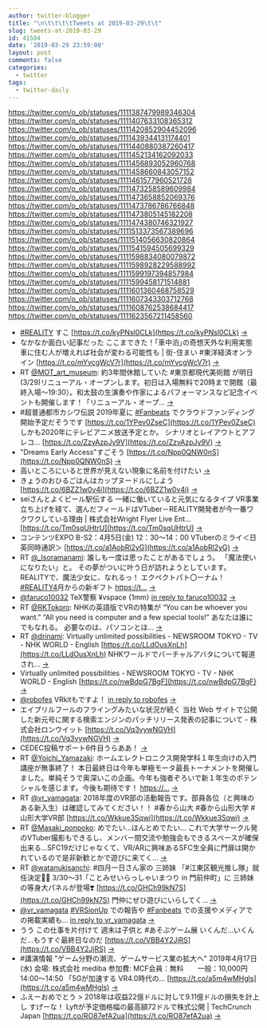 ```yaml
---
author: twitter-blogger
title: "\n\t\t\t\tTweets at 2019-03-29\t\t"
slug: tweets-at-2019-03-29
id: 41504
date: '2019-03-29 23:59:00'
layout: post
comments: false
categories:
  - twitter
tags:
  - twitter-daily
---
```


https://twitter.com/o_ob/statuses/1111387479989346304 https://twitter.com/o_ob/statuses/1111407633108365312 https://twitter.com/o_ob/statuses/1111420852904452096 https://twitter.com/o_ob/statuses/1111439344131174401 https://twitter.com/o_ob/statuses/1111440880387260417 https://twitter.com/o_ob/statuses/1111452134162092033 https://twitter.com/o_ob/statuses/1111456893052960768 https://twitter.com/o_ob/statuses/1111458660843057152 https://twitter.com/o_ob/statuses/1111461577960521728 https://twitter.com/o_ob/statuses/1111473258589609984 https://twitter.com/o_ob/statuses/1111473658852069376 https://twitter.com/o_ob/statuses/1111473786786766848 https://twitter.com/o_ob/statuses/1111473805145182208 https://twitter.com/o_ob/statuses/1111474380746321927 https://twitter.com/o_ob/statuses/1111513373567389696 https://twitter.com/o_ob/statuses/1111514056630820864 https://twitter.com/o_ob/statuses/1111541594505699329 https://twitter.com/o_ob/statuses/1111598834080079872 https://twitter.com/o_ob/statuses/1111598928229588992 https://twitter.com/o_ob/statuses/1111599197394857984 https://twitter.com/o_ob/statuses/1111599458171514881 https://twitter.com/o_ob/statuses/1111601360468758529 https://twitter.com/o_ob/statuses/1111607343303712768 https://twitter.com/o_ob/statuses/1111608762538684417 https://twitter.com/o_ob/statuses/1111623567211458560  

*   [#REALITY](https://twitter.com/search?q=%23REALITY&src=hash) すこ [https://t.co/kyPNsl0CLk](https://t.co/kyPNsl0CLk) [->](https://twitter.com/o_ob/statuses/1111387479989346304)
*   なかなか面白い記事だった ここまできた！｢車中泊｣の奇想天外な利用実態 車に住む人が増えれば社会が変わる可能性も | 街･住まい #東洋経済オンライン [https://t.co/mYvcgWcV7r](https://t.co/mYvcgWcV7r) [->](https://twitter.com/o_ob/statuses/1111407633108365312)
*   RT [@MOT_art_museum](https://twitter.com/MOT_art_museum): 約3年間休館していた #東京都現代美術館 が明日(3/29)リニューアル・オープンします。初日は入場無料で20時まで開館（最終入場～19:30）。和太鼓の生演奏や作家によるパフォーマンスなど記念イベントも開催します！「リニューアル・オープ… [->](https://twitter.com/o_ob/statuses/1111420852904452096)
*   #超普通都市カシワ伝説 2019年夏に [#Fanbeats](https://twitter.com/search?q=%23Fanbeats&src=hash) でクラウドファンディング開始予定だそうです [https://t.co/1YPev0ZseC](https://t.co/1YPev0ZseC) しかも2020年にテレビアニメ放送予定とか。 シナリオとレイアウトとアフレコ… [https://t.co/ZzvAzpJy9V](https://t.co/ZzvAzpJy9V) [->](https://twitter.com/o_ob/statuses/1111439344131174401)
*   "Dreams Early Access"すごそう [https://t.co/Npp0QNW0nS](https://t.co/Npp0QNW0nS) [->](https://twitter.com/o_ob/statuses/1111440880387260417)
*   高いところにいると世界が見えない現象に名前を付けたい [->](https://twitter.com/o_ob/statuses/1111452134162092033)
*   きょうのおひるごはんはカップヌードルにしよう [https://t.co/6BZZ1w0v4i](https://t.co/6BZZ1w0v4i) [->](https://twitter.com/o_ob/statuses/1111456893052960768)
*   seiさんとよくビール駅伝する 一緒に働いていると元気になるタイプ VR事業立ち上げを経て、選んだフィールドはVTuber－REALITY開発者が今一番ワクワクしている理由 | 株式会社Wright Flyer Live Ent… [https://t.co/Tm0sqUHtrU](https://t.co/Tm0sqUHtrU) [->](https://twitter.com/o_ob/statuses/1111458660843057152)
*   コンテンツEXPO B-S2：4月5日(金) 12：30〜14：00 VTuberのミライ＜日英同時通訳＞ [https://t.co/a1AobRl2yG](https://t.co/a1AobRl2yG) [->](https://twitter.com/o_ob/statuses/1111461577960521728)
*   RT [@_Isoramanami](https://twitter.com/_Isoramanami): 誰しも一度は思ったことがあるでしょう。 「魔法使いになりたい」と。 その夢がついに叶う日が訪れようとしています。 REALITYで、魔法少女に、なれるっ！ エクペクトパト〇ーナム！ [#REALITY4](https://twitter.com/search?q=%23REALITY4&src=hash)月からの新ギフト [https://t…](https://t…) [->](https://twitter.com/o_ob/statuses/1111473258589609984)
*   [@faruco10032](https://twitter.com/faruco10032) TeX警察 ¥vspace {1mm} [in reply to faruco10032](https://twitter.com/faruco10032/statuses/1111280336422354947) [->](https://twitter.com/o_ob/statuses/1111473658852069376)
*   RT [@RKTokoro](https://twitter.com/RKTokoro): NHKの英語版でVRの特集が “You can be whoever you want.” “All you need is computer and a few special tools!” あなたは誰にでもなれる。 必要なのは、パソコンとほ… [->](https://twitter.com/o_ob/statuses/1111473786786766848)
*   RT [@drinami](https://twitter.com/drinami): Virtually unlimited possibilities - NEWSROOM TOKYO - TV - NHK WORLD - English [https://t.co/LLdOusXnLh](https://t.co/LLdOusXnLh) NHKワールドでバーチャルアバタについて報道され… [->](https://twitter.com/o_ob/statuses/1111473805145182208)
*   Virtually unlimited possibilities - NEWSROOM TOKYO - TV - NHK WORLD - English [https://t.co/nwBdpG7BgF](https://t.co/nwBdpG7BgF) [->](https://twitter.com/o_ob/statuses/1111474380746321927)
*   [@robofes](https://twitter.com/robofes) VRkitもですよ！ [in reply to robofes](https://twitter.com/robofes/statuses/1111496198626529280) [->](https://twitter.com/o_ob/statuses/1111513373567389696)
*   エイプリルフールのフライングみたいな状況が続く 当社 Web サイトで公開した新元号に関する検索エンジンのパッチリリース発表の記事について - 株式会社ロンウイット [https://t.co/Vq3vywNGVH](https://t.co/Vq3vywNGVH) [->](https://twitter.com/o_ob/statuses/1111514056630820864)
*   CEDEC投稿サポート6件目うらああ！ [->](https://twitter.com/o_ob/statuses/1111541594505699329)
*   RT [@Yoichi_Yamazaki](https://twitter.com/Yoichi_Yamazaki): ホームエレクトロニクス開発学科１年生向けの入門講座が無事終了！ 本日最終日は今年も単極モータ最長トーナメントを開催しました。単純そうで奥深いこの企画。今年も強者ぞろいで新１年生のポテンシャルを感じます。今後も期待です！ [https://…](https://…) [->](https://twitter.com/o_ob/statuses/1111598834080079872)
*   RT [@vr_yamagata](https://twitter.com/vr_yamagata): 2018年度のVR部の活動報告です。部員各位（と興味のある新入生）は確認してみてください！！ #春から山大 #春から山形大学 #山形大学VR部 [https://t.co/Wkkue3Sqwi](https://t.co/Wkkue3Sqwi) [->](https://twitter.com/o_ob/statuses/1111598928229588992)
*   RT [@Masaki_ponpoko](https://twitter.com/Masaki_ponpoko): めでたい…ほんとめでたい… これで大学サークル発のVTuber撮影もできるし、メンバー間交流や勉強会もできるスペースが確保出来る…SFC19だけじゃなくて、VR/ARに興味あるSFC生全員に門扉は開かれているので是非新歓とかで遊びに来てく… [->](https://twitter.com/o_ob/statuses/1111599197394857984)
*   RT [@watanukisanchi](https://twitter.com/watanukisanchi): #四月一日さん家の 三姉妹 「#江東区観光推し隊」就任決定🎉🎈 3/30〜31「ことみせいらっしゃいまつり in 門前仲町」に 三姉妹の等身大パネルが登場❣️ [https://t.co/GHCh99kN7S](https://t.co/GHCh99kN7S) 門仲にぜひ遊びにいらしてく… [->](https://twitter.com/o_ob/statuses/1111599458171514881)
*   [@vr_yamagata](https://twitter.com/vr_yamagata) [#VRSionUp](https://twitter.com/search?q=%23VRSionUp&src=hash) での報告や [#Fanbeats](https://twitter.com/search?q=%23Fanbeats&src=hash) での支援やメディアでの掲載実績も... [in reply to vr_yamagata](https://twitter.com/vr_yamagata/statuses/1111546541859176448) [->](https://twitter.com/o_ob/statuses/1111601360468758529)
*   うう この仕事を片付けて 週末は子供と #あそぶゲーム展 いくんだ…いくんだ…もうすぐ最終日なのだ [https://t.co/VBB4Y2JjRS](https://t.co/VBB4Y2JjRS) [->](https://twitter.com/o_ob/statuses/1111607343303712768)
*   #講演情報 "ゲーム分野の潮流、ゲームサービス業の拡大へ" 2019年4月17日(水) 会場: 株式会社 mediba 参加費: MCF会員：無料　　一般：10,000円 14:00～14:50 「5Gが加速する VR4.0時代の… [https://t.co/a5m4wMHgls](https://t.co/a5m4wMHgls) [->](https://twitter.com/o_ob/statuses/1111608762538684417)
*   ふえーおめでとう > 2018年は収益22億ドルに対して9.11億ドルの損失を計上し すげーな！ Lyftが予定価格幅の最高額72ドルで株式公開 | TechCrunch Japan [https://t.co/RO87efA2ua](https://t.co/RO87efA2ua) [->](https://twitter.com/o_ob/statuses/1111623567211458560)